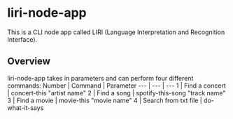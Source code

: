 # liri-node-app
This is a CLI node app called LIRI (Language Interpretation and Recognition Interface). 


## Overview
liri-node-app takes in parameters and can perform four different commands:
Number | Command | Parameter
--- | --- | ---
1 | Find a concert | concert-this "artist name"
2 | Find a song | spotify-this-song "track name"
3 | Find a movie | movie-this "movie name"
4 | Search from txt file | do-what-it-says

